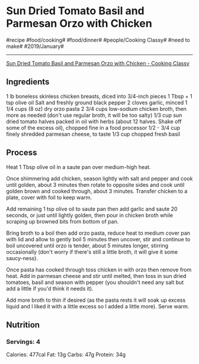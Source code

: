 # Sun Dried Tomato Basil and Parmesan Orzo with Chicken
#recipe #food/cooking# #food/dinner# #people/Cooking Classy# #need to make# #2019/January#
- - - -
[Sun Dried Tomato Basil and Parmesan Orzo with Chicken - Cooking Classy](https://www.cookingclassy.com/sun-dried-tomato-basil-and-parmesan-orzo-with-chicken/)

## Ingredients
1 lb boneless skinless chicken breasts, diced into 3/4-inch pieces
1 Tbsp + 1 tsp olive oil
Salt and freshly ground black pepper
2 cloves garlic, minced
1 1/4 cups (8 oz) dry orzo pasta
2 3/4 cups low-sodium chicken broth, then more as needed (don't use regular broth, it will be too salty)
1/3 cup sun dried tomato halves packed in oil with herbs (about 12 halves. Shake off some of the excess oil), chopped fine in a food processor
1/2 - 3/4 cup finely shredded parmesan cheese, to taste
1/3 cup chopped fresh basil

## Process
Heat 1 Tbsp olive oil in a saute pan over medium-high heat. 

Once shimmering add chicken, season lightly with salt and pepper and cook until golden, about 3 minutes then rotate to opposite sides and cook until golden brown and cooked through, about 3 minutes. Transfer chicken to a plate, cover with foil to keep warm. 

Add remaining 1 tsp olive oil to saute pan then add garlic and saute 20 seconds, or just until lightly golden, then pour in chicken broth while scraping up browned bits from bottom of pan. 

Bring broth to a boil then add orzo pasta, reduce heat to medium cover pan with lid and allow to gently boil 5 minutes then uncover, stir and continue to boil uncovered until orzo is tender, about 5 minutes longer, stirring occasionally (don't worry if there's still a little broth, it will give it some saucy-ness).

Once pasta has cooked through toss chicken in with orzo then remove from heat. Add in parmesan cheese and stir until melted, then toss in sun dried tomatoes, basil and season with pepper (you shouldn't need any salt but add a little if you'd think it needs it). 

Add more broth to thin if desired (as the pasta rests it will soak up excess liquid and I liked it with a little excess so I added a little more). Serve warm.

## Nutrition
### Servings: 4
Calories: 477cal
Fat: 13g
Carbs: 47g
Protein: 34g